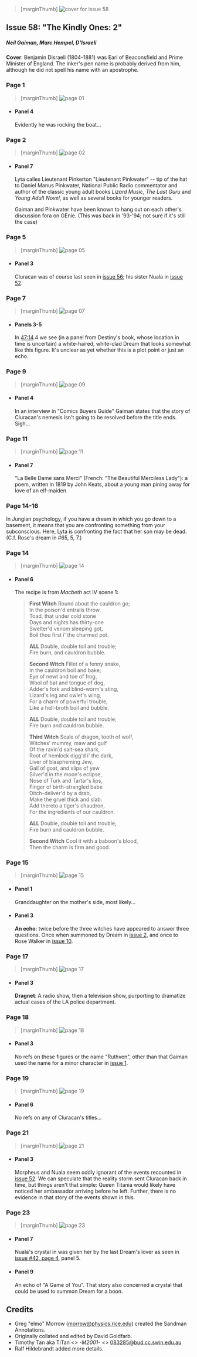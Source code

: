 > [marginThumb] ![cover for issue 58](thumbnails/sandman.58/page00.jpg)

## Issue 58: "The Kindly Ones: 2"

##### Neil Gaiman, Marc Hempel, D'Israeli

**Cover**: Benjamin Disraeli (1804-1881) was Earl of Beaconsfield and Prime Minister of England. The inker's pen name is probably derived from him, although he did not spell his name with an apostrophe.

### Page 1

> [marginThumb] ![page 01](thumbnails/sandman.58/page01.jpg)

- #### Panel 4

  Evidently he was rocking the boat...

### Page 2

> [marginThumb] ![page 02](thumbnails/sandman.58/page02.jpg)

- #### Panel 7

  Lyta calles Lieutenant Pinkerton "Lieutenant Pinkwater" -- tip of the hat to Daniel Manus Pinkwater, National Public Radio commentator and author of the classic young adult books _Lizard Music_, _The Last Guru_ and _Young Adult Novel_, as well as several books for younger readers.

  Gaiman and Pinkwater have been known to hang out on each other's discussion fora on GEnie. (This was back in '93-'94; not sure if it's still the case)

### Page 5

> [marginThumb] ![page 05](thumbnails/sandman.58/page05.jpg)

- #### Panel 3

  Cluracan was of course last seen in [issue 56](sandman.56.md); his sister Nuala in [issue 52](sandman.52.md).

### Page 7

> [marginThumb] ![page 07](thumbnails/sandman.58/page07.jpg)

- #### Panels 3-5

  In [47:14](sandman.47.md#page-14).4 we see (in a panel from Destiny's book, whose location in time is uncertain) a white-haired, white-clad Dream that looks somewhat like this figure. It's unclear as yet whether this is a plot point or just an echo.

### Page 9

> [marginThumb] ![page 09](thumbnails/sandman.58/page09.jpg)

- #### Panel 4

  In an interview in "Comics Buyers Guide" Gaiman states that the story of Cluracan's nemesis isn't going to be resolved before the title ends. Sigh...

### Page 11

> [marginThumb] ![page 11](thumbnails/sandman.58/page11.jpg)

- #### Panel 7

  "La Belle Dame sans Merci" (French: "The Beautiful Merciless Lady"): a poem, written in 1819 by John Keats, about a young man pining away for love of an elf-maiden.

### Page 14-16

In Jungian psychology, if you have a dream in which you go down to a basement, it means that you are confronting something from your subconscious. Here, Lyta is confronting the fact that her son may be dead. (C.f. Rose's dream in #65, 5, 7.)

### Page 14

> [marginThumb] ![page 14](thumbnails/sandman.58/page14.jpg)

- #### Panel 6

  The recipe is from _Macbeth_ act IV scene 1:

  > **First Witch** Round about the cauldron go;<br/>
  > In the poison'd entrails throw.<br/>
  > Toad, that under cold stone<br/>
  > Days and nights has thirty-one<br/>
  > Swelter'd venom sleeping got,<br/>
  > Boil thou first i' the charmed pot.<br/>
  >
  > **ALL** Double, double toil and trouble;<br/>
  > Fire burn, and cauldron bubble.<br/>
  >
  > **Second Witch** Fillet of a fenny snake,<br/>
  > In the cauldron boil and bake;<br/>
  > Eye of newt and toe of frog,<br/>
  > Wool of bat and tongue of dog,<br/>
  > Adder's fork and blind-worm's sting,<br/>
  > Lizard's leg and owlet's wing,<br/>
  > For a charm of powerful trouble,<br/>
  > Like a hell-broth boil and bubble.<br/>
  >
  > **ALL** Double, double toil and trouble;<br/>
  > Fire burn and cauldron bubble.<br/>
  >
  > **Third Witch** Scale of dragon, tooth of wolf,<br/>
  > Witches' mummy, maw and gulf<br/>
  > Of the ravin'd salt-sea shark,<br/>
  > Root of hemlock digg'd i' the dark,<br/>
  > Liver of blaspheming Jew,<br/>
  > Gall of goat, and slips of yew<br/>
  > Silver'd in the moon's eclipse,<br/>
  > Nose of Turk and Tartar's lips,<br/>
  > Finger of birth-strangled babe<br/>
  > Ditch-deliver'd by a drab,<br/>
  > Make the gruel thick and slab:<br/>
  > Add thereto a tiger's chaudron,<br/>
  > For the ingredients of our cauldron.<br/>
  >
  > **ALL** Double, double toil and trouble;<br/>
  > Fire burn and cauldron bubble.<br/>
  >
  > **Second Witch** Cool it with a baboon's blood,<br/>
  > Then the charm is firm and good.

### Page 15

> [marginThumb] ![page 15](thumbnails/sandman.58/page15.jpg)

- #### Panel 1

  Granddaughter on the mother's side, most likely...

- #### Panel 3

  **An echo**: twice before the three witches have appeared to answer three questions. Once when summoned by Dream in [issue 2](sandman.02.md), and once to Rose Walker in [issue 10](sandman.10.md).

### Page 17

> [marginThumb] ![page 17](thumbnails/sandman.58/page17.jpg)

- #### Panel 3

  **Dragnet**: A radio show, then a television show, purporting to dramatize actual cases of the LA police department.

### Page 18

> [marginThumb] ![page 18](thumbnails/sandman.58/page18.jpg)

- #### Panel 3

  No refs on these figures or the name "Ruthven", other than that Gaiman used the name for a minor character in [issue 1](sandman.01.md).

### Page 19

> [marginThumb] ![page 19](thumbnails/sandman.58/page19.jpg)

- #### Panel 6

  No refs on any of Cluracan's titles...

### Page 21

> [marginThumb] ![page 21](thumbnails/sandman.58/page21.jpg)

- #### Panel 3

  Morpheus and Nuala seem oddly ignorant of the events recounted in [issue 52](sandman.52.md). We can speculate that the reality storm sent Cluracan back in time, but things aren't that simple: Queen Titania would likely have noticed her ambassador arriving before he left. Further, there is no evidence in that story of the events shown in this.

### Page 23

> [marginThumb] ![page 23](thumbnails/sandman.58/page23.jpg)

- #### Panel 7

  Nuala's crystal in was given her by the last Dream's lover as seen in [issue #42, page 4](sandman.42.md#page-4), panel 5.

- #### Panel 9

  An echo of "A Game of You". That story also concerned a crystal that could be used to summon Dream for a boon.

## Credits

- Greg "elmo" Morrow (morrow@physics.rice.edu) created the Sandman Annotations.
- Originally collated and edited by David Goldfarb.
- Timothy Tan aka TiTan <_> -M2001- <_> 083285@bud.cc.swin.edu.au
- Ralf Hildebrandt added more details.
